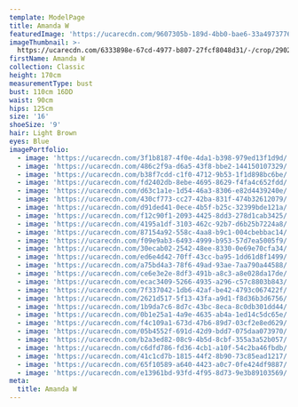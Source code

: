 ```yaml
---
template: ModelPage
title: Amanda W
featuredImage: 'https://ucarecdn.com/9607305b-189d-4bb0-bae6-33a4973776ca/'
imageThumbnail: >-
  https://ucarecdn.com/6333898e-67cd-4977-b807-27fcf8048d31/-/crop/2902x4039/943,453/-/preview/
firstName: Amanda W
collection: Classic
height: 170cm
measurementType: bust
bust: 110cm 16DD
waist: 90cm
hips: 125cm
size: '16'
shoeSize: '9'
hair: Light Brown
eyes: Blue
imagePortfolio:
  - image: 'https://ucarecdn.com/3f1b8187-4f0e-4da1-b398-979ed13f1d9d/'
  - image: 'https://ucarecdn.com/486c2f9a-d6a5-43f8-bbe2-144150107329/'
  - image: 'https://ucarecdn.com/b38f7cdd-c1f0-4712-9b53-1f1d898bc6be/'
  - image: 'https://ucarecdn.com/fd2402db-8ebe-4695-8629-f4fa4c652fdd/'
  - image: 'https://ucarecdn.com/d63c1a1e-1d54-46a3-8306-e82d4439240e/'
  - image: 'https://ucarecdn.com/430cf773-cc27-42ba-831f-474b32612079/'
  - image: 'https://ucarecdn.com/d91ded41-0ece-4b5f-b25c-32399bde121a/'
  - image: 'https://ucarecdn.com/f12c90f1-2093-4425-8dd3-278d1cab3425/'
  - image: 'https://ucarecdn.com/4195a1df-3103-462c-92b7-d6b25b7224a8/'
  - image: 'https://ucarecdn.com/87154a92-558c-4aa8-b9c1-004cbebbac14/'
  - image: 'https://ucarecdn.com/f09e9ab3-6493-4999-b953-57d7ea5005f9/'
  - image: 'https://ucarecdn.com/30ecab02-2542-48ee-8330-0e69e70cfa34/'
  - image: 'https://ucarecdn.com/ed6e4d42-70ff-43cc-ba95-1dd61d8f1499/'
  - image: 'https://ucarecdn.com/a75bd4a3-78f6-49ad-93ae-7aa790a44588/'
  - image: 'https://ucarecdn.com/ce6e3e2e-8df3-491b-a8c3-a8e028da17de/'
  - image: 'https://ucarecdn.com/ecac3409-5266-4935-a296-c57c8803b843/'
  - image: 'https://ucarecdn.com/7f337042-1db6-42af-be42-4793c067422f/'
  - image: 'https://ucarecdn.com/2621d517-5f13-43fa-a9d1-f8d36b3d6756/'
  - image: 'https://ucarecdn.com/1b9da7c6-8d7c-43bc-8eca-8c0db301dd44/'
  - image: 'https://ucarecdn.com/0b1e25a1-4a9e-4635-ab4a-1ed14c5dc65e/'
  - image: 'https://ucarecdn.com/f4c109a1-673d-47b6-89d7-03cf2e8ed629/'
  - image: 'https://ucarecdn.com/05b4552f-691d-42d9-bdd7-075daa073970/'
  - image: 'https://ucarecdn.com/b2a3ed82-08c9-4b5d-8cbf-355a3a52b057/'
  - image: 'https://ucarecdn.com/c6dfd786-fd36-4cb1-a10f-54c2ba46fbdb/'
  - image: 'https://ucarecdn.com/41c1cd7b-1815-44f2-8b90-73c85ead1217/'
  - image: 'https://ucarecdn.com/65f10589-a640-4423-a0c7-0fe424df9887/'
  - image: 'https://ucarecdn.com/e13961bd-93fd-4f95-8d73-9e3b89103569/'
meta:
  title: Amanda W
---
```


